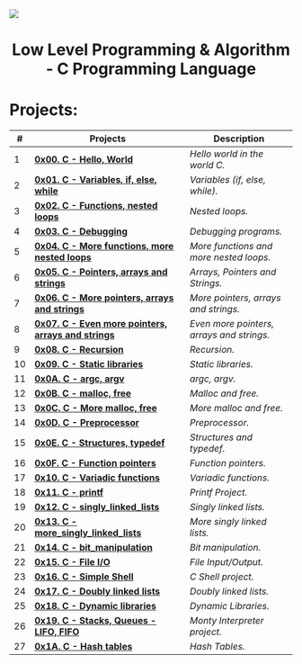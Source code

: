 <div>
    <img src="https://raw.githubusercontent.com/Nachop51/logos/holberton.png">
</div>

<h1 align="center">Low Level Programming & Algorithm - C Programming Language </h1>

# **Projects:**

| **#** | **Projects**                                                                           | **Description**                             |
| ----- | -------------------------------------------------------------------------------------- | ------------------------------------------- |
|   1   | **[0x00. C - Hello, World](./0x00-hello_world)**                                       | *Hello world in the world C.*               |
|   2   | **[0x01. C - Variables, if, else, while](./0x01-variables_if_else_while)**             | *Variables (if, else, while).*              |
|   3   | **[0x02. C - Functions, nested loops](./0x02-functions_nested_loops)**                 | *Nested loops.*                             |
|   4   | **[0x03. C - Debugging](./0x03-debugging)**                                            | *Debugging programs.*                       |
|   5   | **[0x04. C - More functions, more nested loops](./0x04-more_functions_nested_loops)**  | *More functions and more nested loops.*     |
|   6   | **[0x05. C - Pointers, arrays and strings](./0x05-pointers_arrays_strings)**           | *Arrays, Pointers and Strings.*             |
|   7   | **[0x06. C - More pointers, arrays and strings](./0x06-pointers_arrays_strings)**      | *More pointers, arrays and strings.*        |
|   8   | **[0x07. C - Even more pointers, arrays and strings](./0x07-pointers_arrays_strings)** | *Even more pointers, arrays and strings.*   |
|   9   | **[0x08. C - Recursion](./0x08-recursion)**                                            | *Recursion.*                                |
|  10   | **[0x09. C - Static libraries](./0x09-static_libraries)**                              | *Static libraries.*                         |
|  11   | **[0x0A. C - argc, argv](./0x0A-argc_argv)**                                           | *argc, argv.*                               |
|  12   | **[0x0B. C - malloc, free](./0x0B-malloc_free)**                                       | *Malloc and free.*                          |
|  13   | **[0x0C. C - More malloc, free](./0x0C-more_malloc_free)**                             | *More malloc and free.*                     |
|  14   | **[0x0D. C - Preprocessor](./0x0D-preprocessor)**                                      | *Preprocessor.*                             |
|  15   | **[0x0E. C - Structures, typedef](./0x0E-structures_typedef)**                         | *Structures and typedef.*                   |
|  16   | **[0x0F. C - Function pointers](./00x0F-function_pointers)**                           | *Function pointers.*                        |
|  17   | **[0x10. C - Variadic functions](./0x10-variadic_functions)**                          | *Variadic functions.*                       |
|  18   | **[0x11. C - printf](https://github.com/Nachop51/printf)**                             | *Printf Project.*                           |
|  19   | **[0x12. C - singly_linked_lists](./0x12-singly_linked_lists)**                        | *Singly linked lists.*                      |
|  20   | **[0x13. C - more_singly_linked_lists](./0x13-more_singly_linked_lists)**              | *More singly linked lists.*                 |
|  21   | **[0x14. C - bit_manipulation](./0x14-bit_manipulation)**                              | *Bit manipulation.*                         |
|  22   | **[0x15. C - File I/O](./0x15-file_io)**                                               | *File Input/Output.*                        |
|  23   | **[0x16. C - Simple Shell](https://github.com/Nachop51/simple_shell)**                 | *C Shell project.*                          |
|  24   | **[0x17. C - Doubly linked lists](./0x17-doubly_linked_lists)**                        | *Doubly linked lists.*                      |
|  25   | **[0x18. C - Dynamic libraries](./0x18-dynamic_libraries)**                            | *Dynamic Libraries.*                        |
|  26   | **[0x19. C - Stacks, Queues - LIFO, FIFO](https://github.com/Nachop51/monty)**         | *Monty Interpreter project.*                |
|  27   | **[0x1A. C - Hash tables](./0x1A-hash_tables)**                                        | *Hash Tables.*                              |
